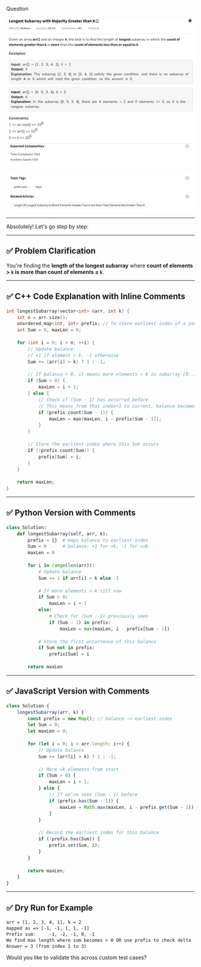 Question

![Question](Question.png)

---

Absolutely! Let's go step by step:

---

## ✅ **Problem Clarification**

You're finding the **length of the longest subarray** where **count of elements > `k` is more than count of elements ≤ `k`**.

---

## ✅ **C++ Code Explanation with Inline Comments**

```cpp
int longestSubarray(vector<int> &arr, int k) {
    int n = arr.size();
    unordered_map<int, int> prefix; // To store earliest index of a particular balance (Sum)
    int Sum = 0, maxLen = 0;

    for (int i = 0; i < n; ++i) {
        // Update balance:
        // +1 if element > k, -1 otherwise
        Sum += (arr[i] > k) ? 1 : -1;

        // If balance > 0, it means more elements > k in subarray [0..i]
        if (Sum > 0) {
            maxLen = i + 1;
        } else {
            // Check if (Sum - 1) has occurred before
            // This means from that index+1 to current, balance becomes > 0
            if (prefix.count(Sum - 1)) {
                maxLen = max(maxLen, i - prefix[Sum - 1]);
            }
        }

        // Store the earliest index where this Sum occurs
        if (!prefix.count(Sum)) {
            prefix[Sum] = i;
        }
    }

    return maxLen;
}
```

---

## ✅ Python Version with Comments

```python
class Solution:
    def longestSubarray(self, arr, k):
        prefix = {}  # maps balance to earliest index
        Sum = 0      # balance: +1 for >k, -1 for <=k
        maxLen = 0

        for i in range(len(arr)):
            # Update balance
            Sum += 1 if arr[i] > k else -1

            # If more elements > k till now
            if Sum > 0:
                maxLen = i + 1
            else:
                # Check for (Sum - 1) previously seen
                if (Sum - 1) in prefix:
                    maxLen = max(maxLen, i - prefix[Sum - 1])

            # Store the first occurrence of this balance
            if Sum not in prefix:
                prefix[Sum] = i

        return maxLen
```

---

## ✅ JavaScript Version with Comments

```javascript
class Solution {
    longestSubarray(arr, k) {
        const prefix = new Map(); // balance -> earliest index
        let Sum = 0;
        let maxLen = 0;

        for (let i = 0; i < arr.length; i++) {
            // Update balance
            Sum += (arr[i] > k) ? 1 : -1;

            // More >k elements from start
            if (Sum > 0) {
                maxLen = i + 1;
            } else {
                // If we've seen (Sum - 1) before
                if (prefix.has(Sum - 1)) {
                    maxLen = Math.max(maxLen, i - prefix.get(Sum - 1));
                }
            }

            // Record the earliest index for this balance
            if (!prefix.has(Sum)) {
                prefix.set(Sum, i);
            }
        }

        return maxLen;
    }
}
```

---

## ✅ Dry Run for Example

```
arr = [1, 2, 3, 4, 1], k = 2
mapped as => [-1, -1, 1, 1, -1]
Prefix sum:     -1, -2, -1, 0, -1
We find max length where sum becomes > 0 OR use prefix to check delta
Answer = 3 (from index 1 to 3)
```

Would you like to validate this across custom test cases?
